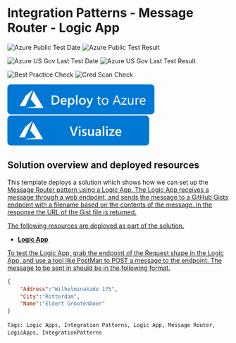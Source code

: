 # Integration Patterns - Message Router - Logic App

![Azure Public Test Date](https://azurequickstartsservice.blob.core.windows.net/badges/101-integrationpatterns-messagerouter-logicapp/PublicLastTestDate.svg)
![Azure Public Test Result](https://azurequickstartsservice.blob.core.windows.net/badges/101-integrationpatterns-messagerouter-logicapp/PublicDeployment.svg)

![Azure US Gov Last Test Date](https://azurequickstartsservice.blob.core.windows.net/badges/101-integrationpatterns-messagerouter-logicapp/FairfaxLastTestDate.svg)
![Azure US Gov Last Test Result](https://azurequickstartsservice.blob.core.windows.net/badges/101-integrationpatterns-messagerouter-logicapp/FairfaxDeployment.svg)

![Best Practice Check](https://azurequickstartsservice.blob.core.windows.net/badges/101-integrationpatterns-messagerouter-logicapp/BestPracticeResult.svg)
![Cred Scan Check](https://azurequickstartsservice.blob.core.windows.net/badges/101-integrationpatterns-messagerouter-logicapp/CredScanResult.svg)

[![Deploy To Azure](https://raw.githubusercontent.com/Azure/azure-quickstart-templates/master/1-CONTRIBUTION-GUIDE/images/deploytoazure.svg?sanitize=true)]("https://portal.azure.com/#create/Microsoft.Template/uri/https%3A%2F%2Fraw.githubusercontent.com%2FAzure%2Fazure-quickstart-templates%2Fmaster%2F101-integrationpatterns-messagerouter-logicapp%2Fazuredeploy.json")  [![Visualize](https://raw.githubusercontent.com/Azure/azure-quickstart-templates/master/1-CONTRIBUTION-GUIDE/images/visualizebutton.svg?sanitize=true)]("http://armviz.io/#/?load=https%3A%2F%2Fraw.githubusercontent.com%2FAzure%2Fazure-quickstart-templates%2Fmaster%2F101-integrationpatterns-messagerouter-logicapp%2Fazuredeploy.json")



## Solution overview and deployed resources

This template deploys a solution which shows how we can set up the <a href="http://www.enterpriseintegrationpatterns.com/patterns/messaging/MessageRouter.html" target="_blank">Message Router pattern using a Logic App. The Logic App receives a message through a web endpoint, and sends the message to a GitHub Gists endpoint with a filename based on the contents of the message. In the response the URL of the Gist file is returned.

The following resources are deployed as part of the solution.

+ **Logic App**

To test the Logic App, grab the endpoint of the Request shape in the Logic App, and use a tool like PostMan to POST a message to the endpoint. The message to be sent in should be in the following format.

```json
{
	"Address":"Wilhelminakade 175",
	"City":"Rotterdam",
	"Name":"Eldert Grootenboer"
}
```

`Tags: Logic Apps, Integration Patterns, Logic App, Message Router, LogicApps, IntegrationPatterns`


